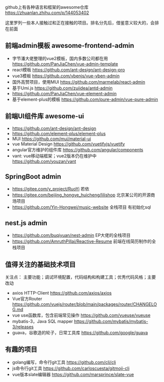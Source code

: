 github上有各种语言和框架的awesome仓库 https://zhuanlan.zhihu.com/p/144053402

这里罗列一些本人接触过和正在接触的项目。排名分先后，借鉴意义较大的，会排在前面

## 前端admin模板 awesome-frontend-admin
+ 字节潘大佬整理的vue2模板，国内多数公司都在用 https://github.com/PanJiaChen/vue-admin-template
+ react模板 https://github.com/ant-design/ant-design-pro
+ vue3模板 https://github.com/vbenjs/vue-vben-admin
+ 国外高赞项目，使用MUI https://github.com/marmelab/react-admin
+ 基于Umi.js https://github.com/zuiidea/antd-admin
+ https://github.com/PanJiaChen/vue-element-admin
+ 基于element-plus的模板 https://github.com/pure-admin/vue-pure-admin

## 前端UI组件库 awesome-ui
+ https://github.com/ant-design/ant-design
+ https://github.com/element-plus/element-plus
+ MUI https://github.com/mui/material-ui
+ vue Material Design https://github.com/vuetifyjs/vuetify
+ angular官方维护的组件库  https://github.com/angular/components
+ vant: vue移动端框架；vue2版本仍在维护中 https://github.com/youzan/vant

## SpringBoot admin
+ https://gitee.com/y_project/RuoYi 若依
+ https://gitee.com/beijing_hongye_huicheng/lilishop 北京某公司的开源商场项目
+ https://github.com/Yin-Hongwei/music-website 全栈项目 有初始化sql

## nest.js admin
+ https://github.com/buqiyuan/nest-admin EP大佬的全栈项目
+ https://github.com/AmruthPillai/Reactive-Resume 前端在线简历制作的全栈项目

## 值得关注的基础技术项目

关注点：
主要功能；调试环境配置，代码结构和构建工具；优秀代码风格；主要改动

+ axios HTTP-Client  https://github.com/axios/axios
+ Vue官方Router  https://github.com/vuejs/router/blob/main/packages/router/CHANGELOG.md
+ vue use函数库，包含前端常见操作 https://github.com/vueuse/vueuse
+ mybatis-3，Java SQL mapper  https://github.com/mybatis/mybatis-3/releases
+ guava，谷歌造的轮子，日常工具库 https://github.com/google/guava

## 有趣的项目
+ golang编写，命令行git工具 https://github.com/cli/cli
+ js命令行git工具 https://github.com/carloscuesta/gitmoji-cli
+ vue版本slate编辑器 https://github.com/marsprince/slate-vue

